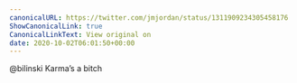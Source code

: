 ```yaml
---
canonicalURL: https://twitter.com/jmjordan/status/1311909234305458176
ShowCanonicalLink: true
CanonicalLinkText: View original on
date: 2020-10-02T06:01:50+00:00
---
```

@bilinski Karma’s a bitch